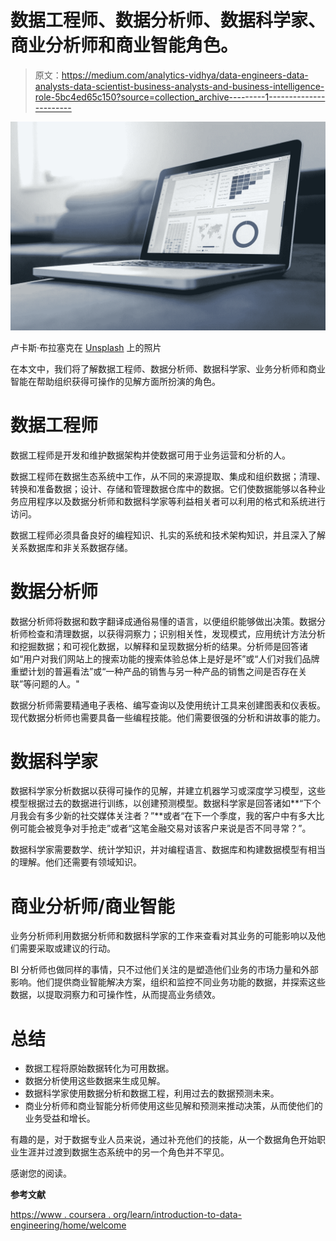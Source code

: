 # 数据工程师、数据分析师、数据科学家、商业分析师和商业智能角色。

> 原文：<https://medium.com/analytics-vidhya/data-engineers-data-analysts-data-scientist-business-analysts-and-business-intelligence-role-5bc4ed65c150?source=collection_archive---------1----------------------->

![](img/ab57e1afde9a261b36e0dc45a5304d93.png)

卢卡斯·布拉塞克在 [Unsplash](https://unsplash.com/s/photos/data?utm_source=unsplash&utm_medium=referral&utm_content=creditCopyText) 上的照片

在本文中，我们将了解数据工程师、数据分析师、数据科学家、业务分析师和商业智能在帮助组织获得可操作的见解方面所扮演的角色。

# 数据工程师

数据工程师是开发和维护数据架构并使数据可用于业务运营和分析的人。

数据工程师在数据生态系统中工作，从不同的来源提取、集成和组织数据；清理、转换和准备数据；设计、存储和管理数据仓库中的数据。它们使数据能够以各种业务应用程序以及数据分析师和数据科学家等利益相关者可以利用的格式和系统进行访问。

数据工程师必须具备良好的编程知识、扎实的系统和技术架构知识，并且深入了解关系数据库和非关系数据存储。

# 数据分析师

数据分析师将数据和数字翻译成通俗易懂的语言，以便组织能够做出决策。数据分析师检查和清理数据，以获得洞察力；识别相关性，发现模式，应用统计方法分析和挖掘数据；和可视化数据，以解释和呈现数据分析的结果。分析师是回答诸如“用户对我们网站上的搜索功能的搜索体验总体上是好是坏”或“人们对我们品牌重塑计划的普遍看法”或“一种产品的销售与另一种产品的销售之间是否存在关联”等问题的人。"

数据分析师需要精通电子表格、编写查询以及使用统计工具来创建图表和仪表板。现代数据分析师也需要具备一些编程技能。他们需要很强的分析和讲故事的能力。

# 数据科学家

数据科学家分析数据以获得可操作的见解，并建立机器学习或深度学习模型，这些模型根据过去的数据进行训练，以创建预测模型。数据科学家是回答诸如**“下个月我会有多少新的社交媒体关注者？”**或者“在下一个季度，我的客户中有多大比例可能会被竞争对手抢走”或者“这笔金融交易对该客户来说是否不同寻常？”。

数据科学家需要数学、统计学知识，并对编程语言、数据库和构建数据模型有相当的理解。他们还需要有领域知识。

# 商业分析师/商业智能

业务分析师利用数据分析师和数据科学家的工作来查看对其业务的可能影响以及他们需要采取或建议的行动。

BI 分析师也做同样的事情，只不过他们关注的是塑造他们业务的市场力量和外部影响。他们提供商业智能解决方案，组织和监控不同业务功能的数据，并探索这些数据，以提取洞察力和可操作性，从而提高业务绩效。

# **总结**

*   数据工程将原始数据转化为可用数据。
*   数据分析使用这些数据来生成见解。
*   数据科学家使用数据分析和数据工程，利用过去的数据预测未来。
*   商业分析师和商业智能分析师使用这些见解和预测来推动决策，从而使他们的业务受益和增长。

有趣的是，对于数据专业人员来说，通过补充他们的技能，从一个数据角色开始职业生涯并过渡到数据生态系统中的另一个角色并不罕见。

感谢您的阅读。

**参考文献**

[https://www . coursera . org/learn/introduction-to-data-engineering/home/welcome](https://www.coursera.org/learn/introduction-to-data-engineering/home/welcome)
